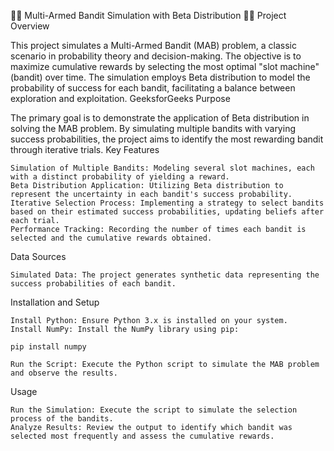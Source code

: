 🎰🤖 Multi-Armed Bandit Simulation with Beta Distribution 🤖🎰
Project Overview

This project simulates a Multi-Armed Bandit (MAB) problem, a classic scenario in probability theory and decision-making. The objective is to maximize cumulative rewards by selecting the most optimal "slot machine" (bandit) over time. The simulation employs Beta distribution to model the probability of success for each bandit, facilitating a balance between exploration and exploitation.
GeeksforGeeks
Purpose

The primary goal is to demonstrate the application of Beta distribution in solving the MAB problem. By simulating multiple bandits with varying success probabilities, the project aims to identify the most rewarding bandit through iterative trials.
Key Features

    Simulation of Multiple Bandits: Modeling several slot machines, each with a distinct probability of yielding a reward.
    Beta Distribution Application: Utilizing Beta distribution to represent the uncertainty in each bandit's success probability.
    Iterative Selection Process: Implementing a strategy to select bandits based on their estimated success probabilities, updating beliefs after each trial.
    Performance Tracking: Recording the number of times each bandit is selected and the cumulative rewards obtained.

Data Sources

    Simulated Data: The project generates synthetic data representing the success probabilities of each bandit.

Installation and Setup

    Install Python: Ensure Python 3.x is installed on your system.
    Install NumPy: Install the NumPy library using pip:

    pip install numpy

    Run the Script: Execute the Python script to simulate the MAB problem and observe the results.

Usage

    Run the Simulation: Execute the script to simulate the selection process of the bandits.
    Analyze Results: Review the output to identify which bandit was selected most frequently and assess the cumulative rewards.
